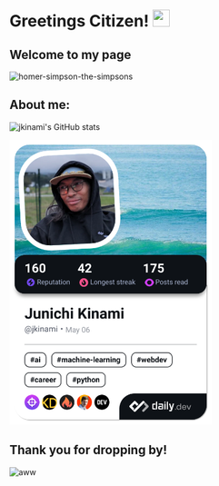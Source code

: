 <!--
**jkinami/jkinami** is a ✨ _special_ ✨ repository because its `README.md` (this file) appears on your GitHub profile.

Here are some ideas to get you started:

- 🔭 I’m currently working on ...
- 🌱 I’m currently learning ...
- 👯 I’m looking to collaborate on ...
- 🤔 I’m looking for help with ...
- 💬 Ask me about ...
- 📫 How to reach me: ...
- 😄 Pronouns: ...
- ⚡ Fun fact: ...

<a href="https://app.daily.dev/jkinami"><img src="./devcard.png" width="356" alt="Junichi Kinami's Dev Card"/></a>


-->

# Greetings Citizen! <img src="https://github.com/user-attachments/assets/a0f12c91-5a3a-400a-9e28-b1dfe552f0e8" width="30px" height="30px" />

## Welcome to my page

![homer-simpson-the-simpsons](https://github.com/user-attachments/assets/7342353f-3dd9-4ac9-a8d4-d17838dcba2e)

## About me:

![jkinami's GitHub stats](https://github-readme-stats.vercel.app/api?username=jkinami&show_icons=true&theme=dark)

<a href="https://app.daily.dev/jkinami"><img src="./devcard.png" width="356" alt="Junichi Kinami's Dev Card"/></a>

## Thank you for dropping by!

![aww](https://github.com/user-attachments/assets/f591dfc6-5dd4-4900-9349-bada71fbf89a)
